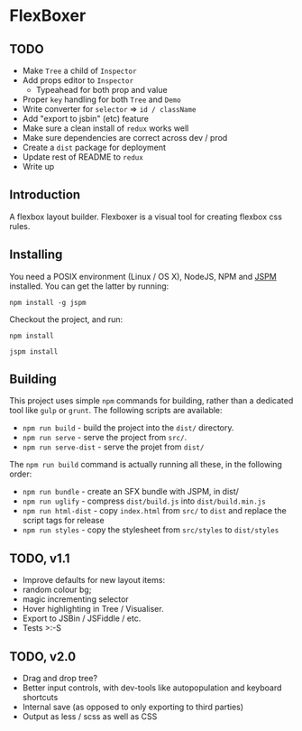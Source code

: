 FlexBoxer
=========

## TODO

* Make `Tree` a child of `Inspector`
* Add props editor to `Inspector`
  * Typeahead for both prop and value
* Proper `key` handling for both `Tree` and `Demo`
* Write converter for `selector` => `id / className`
* Add "export to jsbin" (etc) feature
* Make sure a clean install of `redux` works well
* Make sure dependencies are correct across dev / prod
* Create a `dist` package for deployment
* Update rest of README to `redux`
* Write up

## Introduction

A flexbox layout builder.  Flexboxer is a visual tool for creating flexbox css rules.

## Installing

You need a POSIX environment (Linux / OS X), NodeJS, NPM and [JSPM](https://jspm.io) installed.  You can get the latter by running:

`npm install -g jspm`

Checkout the project, and run:

`npm install`

`jspm install`

## Building

This project uses simple `npm` commands for building, rather than a dedicated tool like `gulp` or `grunt`.  The following scripts are available:


* `npm run build` - build the project into the `dist/` directory.
* `npm run serve` - serve the project from `src/`.
* `npm run serve-dist` - serve the projet from `dist/`

The `npm run build` command is actually running all these, in the following order:

* `npm run bundle` - create an SFX bundle with JSPM, in dist/
* `npm run uglify` - compress `dist/build.js` into `dist/build.min.js`
* `npm run html-dist` - copy `index.html` from `src/` to `dist` and replace the script tags for release
* `npm run styles` - copy the stylesheet from `src/styles` to `dist/styles`


## TODO, v1.1

* Improve defaults for new layout items:
* random colour bg;
* magic incrementing selector
* Hover highlighting in Tree / Visualiser.
* Export to JSBin / JSFiddle / etc.
* Tests >:-S

## TODO, v2.0

* Drag and drop tree?
* Better input controls, with dev-tools like autopopulation and keyboard shortcuts
* Internal save (as opposed to only exporting to third parties)
* Output as less / scss as well as CSS
